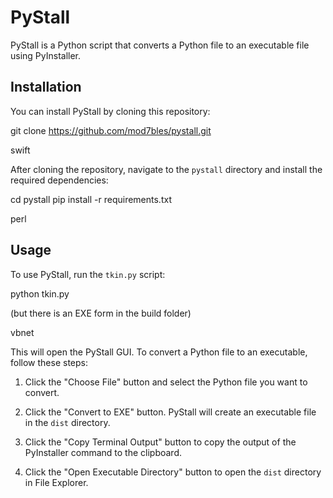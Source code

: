 # PyStall

PyStall is a Python script that converts a Python file to an executable file using PyInstaller.

## Installation

You can install PyStall by cloning this repository:

git clone https://github.com/mod7bles/pystall.git

swift


After cloning the repository, navigate to the `pystall` directory and install the required dependencies:

cd pystall
pip install -r requirements.txt

perl


## Usage

To use PyStall, run the `tkin.py` script:

python tkin.py

(but there is an EXE form in the build folder) 

vbnet


This will open the PyStall GUI. To convert a Python file to an executable, follow these steps:

1. Click the "Choose File" button and select the Python file you want to convert.

2. Click the "Convert to EXE" button. PyStall will create an executable file in the `dist` directory.

3. Click the "Copy Terminal Output" button to copy the output of the PyInstaller command to the clipboard.

4. Click the "Open Executable Directory" button to open the `dist` directory in File Explorer.
